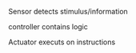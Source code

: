 



Sensor detects stimulus/information

controller contains logic

Actuator executs on instructions


